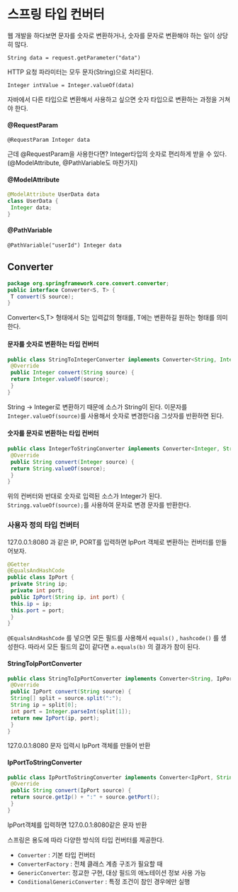 # 스프링 타입 컨버터
웹 개발을 하다보면 문자를 숫자로 변환하거나, 숫자를 문자로 변환해야 하는 일이 상당히 많다.

`String data = request.getParameter("data")`

HTTP 요청 파라미터는 모두 문자(String)으로 처리된다. 

`Integer intValue = Integer.valueOf(data)`

자바에서 다른 타입으로 변환해서 사용하고 싶으면 숫자 타입으로 변환하는 과정을 거쳐야 한다.

#### @RequestParam
`@RequestParam Integer data`

근데 @RequestParam을 사용한다면? Integer타입의 숫자로 편리하게 받을 수 있다. (@ModelAttribute, @PathVariable도 마찬가지)

#### @ModelAttribute
```java
@ModelAttribute UserData data
class UserData {
 Integer data;
}
```

#### @PathVariable
`@PathVariable("userId") Integer data`

## Converter
```java
package org.springframework.core.convert.converter;
public interface Converter<S, T> {
 T convert(S source);
}
```
Converter<S,T> 형태에서 S는 입력값의 형태를, T에는 변환하길 원하는 형태를 의미한다. 

#### 문자를 숫자로 변환하는 타입 컨버터
```java
public class StringToIntegerConverter implements Converter<String, Integer> {
 @Override
 public Integer convert(String source) {
 return Integer.valueOf(source);
 }
}
```
String -> Integer로 변환하기 때문에 소스가 String이 된다. 이문자를 `Integer.valueOf(source)`를 사용해서 숫자로 변경한다음 그삿자를 반환하면 된다.

#### 숫자를 문자로 변환하는 타입 컨버터
```java
public class IntegerToStringConverter implements Converter<Integer, String> {
 @Override
 public String convert(Integer source) {
 return String.valueOf(source);
 }
}
```
위의 컨버터와 반대로 숫자로 입력된 소스가 Integer가 된다. `Stringg.valueOf(source);`를 사용하여 문자로 변경 문자를 반환한다.

### 사용자 정의 타입 컨버터
127.0.0.1:8080 과 같은 IP, PORT를 입력하면 IpPort 객체로 변환하는 컨버터를 만들어보자.
```java
@Getter
@EqualsAndHashCode
public class IpPort {
 private String ip;
 private int port;
 public IpPort(String ip, int port) {
 this.ip = ip;
 this.port = port;
 }
}
```
`@EqualsAndHashCode` 를 넣으면 모든 필드를 사용해서 `equals()` , `hashcode()` 를 생성한다. 따라서 모든 필드의 값이 같다면 `a.equals(b)` 의 결과가 참이 된다.

#### StringToIpPortConverter
```java
public class StringToIpPortConverter implements Converter<String, IpPort> {
 @Override
 public IpPort convert(String source) {
 String[] split = source.split(":");
 String ip = split[0];
 int port = Integer.parseInt(split[1]);
 return new IpPort(ip, port);
 }
}
```
127.0.0.1:8080 문자 입력시 IpPort 객체를 만들어 반환

#### IpPortToStringConverter
```java
public class IpPortToStringConverter implements Converter<IpPort, String> {
 @Override
 public String convert(IpPort source) {
 return source.getIp() + ":" + source.getPort();
 }
}
```
IpPort객체를 입력하면 127.0.0.1:8080같은 문자 반환

스프링은 용도에 따라 다양한 방식의 타입 컨버터를 제공한다. 
* `Converter` : 기본 타입 컨버터
* `ConverterFactory` : 전체 클래스 계층 구조가 필요할 때
* `GenericConverter`: 정교한 구현, 대상 필드의 애노테이션 정보 사용 가능
* `ConditionalGenericConverter` : 특정 조건이 참인 경우에만 실행


